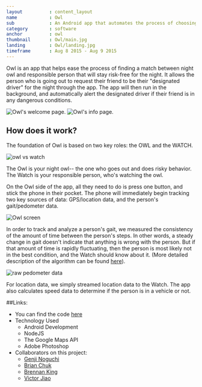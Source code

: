 ```yaml
---
layout          : content_layout
name            : Owl
sub             : An Android app that automates the process of choosing a designated driver.
category        : software
anchor          : owl
thumbnail       : Owl/main.jpg
landing			: Owl/landing.jpg
timeframe       : Aug 8 2015 - Aug 9 2015
---
```


Owl is an app that helps ease the process of finding a match between night owl and responsible person that will stay risk-free for the night. It allows the person who is going out to request their friend to be their "designated driver" for the night through the app. The app will then run in the background, and automatically alert the designated driver if their friend is in any dangerous conditions.

<img src="/res/img/src/Owl/owl-splash.jpg" alt="Owl's welcome page." />
<img src="/res/img/src/Owl/owl-info.jpg" alt="Owl's info page." />

## How does it work?
The foundation of Owl is based on two key roles: the OWL and the WATCH.

<img src="/res/img/src/Owl/who-are-you.jpg" alt="owl vs watch" />

The Owl is your night owl-- the one who goes out and does risky behavior.
The Watch is your responsible person, who's watching the owl.

On the Owl side of the app, all they need to do is press one button, and stick the phone in their pocket. The phone will immediately begin tracking two key sources of data: GPS/location data, and the person's gait/pedometer data.

<img src="/res/img/src/Owl/pedometer-condition.jpg" alt="Owl screen" />

In order to track and analyze a person's gait, we measured the consistency of the amount of time between the person's steps. In other words, a steady change in gait doesn't indicate that anything is wrong with the person. But if that amount of time is rapidly fluctuating, then the person is most likely not in the best condition, and the Watch should know about it. (More detailed description of the algorithm can be found [here](http://www.brianch.uk/projects/owl.html)).

<img src="/res/img/src/Owl/pedometer-test.jpg" alt="raw pedometer data" />

For location data, we simply streamed location data to the Watch. The app also calculates speed data to determine if the person is in a vehicle or not.


##Links:

* You can find the code [here](https://github.com/owl-nyc)
* Technology Used
    * Android Development
    * NodeJS
    * The Google Maps API
    * Adobe Photoshop
* Collaborators on this project:
	* [Genji Noguchi]("http://genjinoguchi.com")
	* [Brian Chuk]("http://brianch.uk")
    * [Brennan King]("http://brennanhking.github.io/")
    * [Victor Jiao]("http://vjiaoblack.github.io/")
